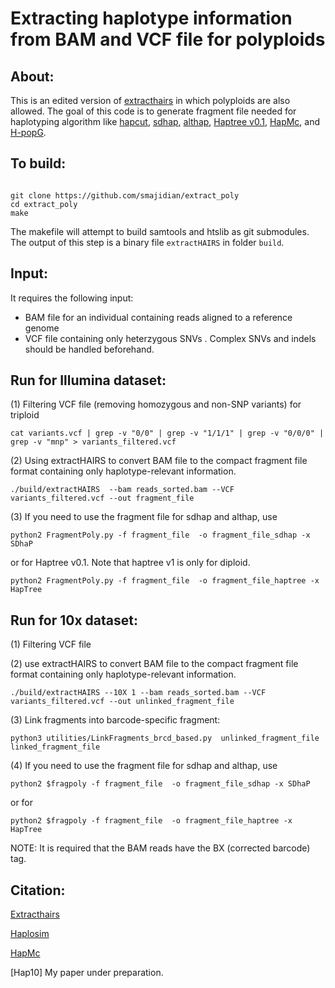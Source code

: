 Extracting haplotype information from BAM and VCF file for polyploids
======

## About:
This is an edited version of [extracthairs](https://github.com/vibansal/HapCUT2) in which polyploids are also allowed. The goal of this code is to generate fragment file needed for haplotyping algorithm like [hapcut](https://github.com/vibansal/hapcut2), [sdhap](https://sourceforge.net/projects/sdhap/), [althap](https://github.com/realabolfazl/AltHap), [Haptree v0.1](http://cb.csail.mit.edu/cb/haptree/), [HapMc](https://github.com/smajidian/HapMC), and [ H-popG](https://github.com/MinzhuXie/H-PoPG).



## To build:

```

git clone https://github.com/smajidian/extract_poly
cd extract_poly
make 
```

The makefile will attempt to build samtools and htslib as git submodules. The output of this step is a binary file `extractHAIRS` in folder `build`.





## Input:
It requires the following input:
- BAM file for an individual containing reads aligned to a reference genome
- VCF file containing only heterzygous SNVs . Complex SNVs and indels should be handled beforehand. 




## Run for Illumina dataset:


(1) Filtering VCF file (removing homozygous and non-SNP variants) for triploid



```
cat variants.vcf | grep -v "0/0" | grep -v "1/1/1" | grep -v "0/0/0" | grep -v "mnp" > variants_filtered.vcf

```



(2) Using extractHAIRS to convert BAM file to the compact fragment file format containing only haplotype-relevant information. 

```
./build/extractHAIRS  --bam reads_sorted.bam --VCF variants_filtered.vcf --out fragment_file
```


(3) If you need to use the fragment file for sdhap and althap, use

```
python2 FragmentPoly.py -f fragment_file  -o fragment_file_sdhap -x SDhaP 
```


or for Haptree v0.1. Note that haptree v1 is only for diploid.
```
python2 FragmentPoly.py -f fragment_file  -o fragment_file_haptree -x HapTree 
```




## Run for 10x dataset:

(1) Filtering VCF file


(2) use extractHAIRS to convert BAM file to the compact fragment file format containing only haplotype-relevant information. 

```
./build/extractHAIRS --10X 1 --bam reads_sorted.bam --VCF variants_filtered.vcf --out unlinked_fragment_file
```

(3) Link fragments into barcode-specific fragment:
```
python3 utilities/LinkFragments_brcd_based.py  unlinked_fragment_file linked_fragment_file
```


(4) If you need to use the fragment file for sdhap and althap, use

```
python2 $fragpoly -f fragment_file  -o fragment_file_sdhap -x SDhaP 
```


or for 
```
python2 $fragpoly -f fragment_file  -o fragment_file_haptree -x HapTree 
```





NOTE: It is required that the BAM reads have the BX (corrected barcode) tag.






## Citation:

[Extracthairs](https://github.com/vibansal/HapCUT2)

[Haplosim](https://github.com/EhsanMotazedi/Haplosim)

[HapMc](https://github.com/smajidian/HapMC)

[Hap10] My paper under preparation.





